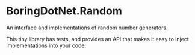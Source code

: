 BoringDotNet.Random
================

An interface and implementations of random number generators.

This tiny library has tests, and provides an API that makes it easy to inject implementations into your code.
